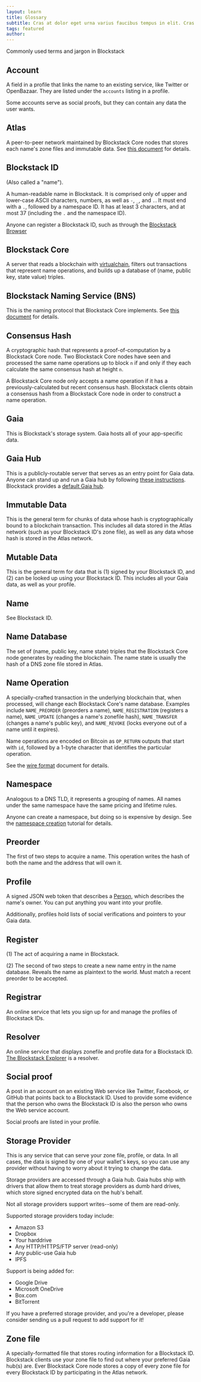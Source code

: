 ```yaml
---
layout: learn
title: Glossary
subtitle: Cras at dolor eget urna varius faucibus tempus in elit. Cras a dui imperdiet, tempus metus quis, pharetra turpis.
tags: featured
author:
---
```


Commonly used terms and jargon in Blockstack

## Account

A field in a profile that links the name to an existing service, like Twitter or OpenBazaar.  They are listed under the `accounts` listing in a profile.

Some accounts serve as social proofs, but they can contain any data the user wants.

## Atlas

A peer-to-peer network maintained by Blockstack Core nodes that stores each
name's zone files and immutable data.  See [this document](atlas_network.md) for
details.

## Blockstack ID

(Also called a "name").

A human-readable name in Blockstack.  It is comprised only of upper and lower-case ASCII characters, numbers, as well as `-`, `_`, and `.`.  It must end with a `.`, followed by a namespace ID.  It has at least 3 characters, and at most 37 (including the `.` and the namespace ID).

Anyone can register a Blockstack ID, such as through the [Blockstack Browser](https://github.com/blockstack/blockstack-browser)

## Blockstack Core

A server that reads a blockchain with [virtualchain](https://github.com/blockstack/blockstack-virtualchain), filters out transactions that represent name operations, and builds up a database of (name, public key, state value) triples.

## Blockstack Naming Service (BNS)

This is the naming protocol that Blockstack Core implements.  See [this
document](blockstack_naming_service.md) for details.

## Consensus Hash

A cryptographic hash that represents a proof-of-computation by a Blockstack Core node.  Two Blockstack Core nodes have seen and processed the same name operations up to block `n` if and only if they each calculate the same consensus hash at height `n`.

A Blockstack Core node only accepts a name operation if it has a previously-calculated but recent consensus hash.  Blockstack clients obtain a consensus hash from a Blockstack Core node in order to construct a name operation.

## Gaia

This is Blockstack's storage system.  Gaia hosts all of your app-specific data.

## Gaia Hub

This is a publicly-routable server that serves as an entry point for Gaia data.
Anyone can stand up and run a Gaia hub by following [these
instructions](https://github.com/blockstack/gaia).
Blockstack provides a [default Gaia hub](https://gaia.blockstack.org).

## Immutable Data

This is the general term for chunks of data whose hash is cryptographically
bound to a blockchain transaction.  This includes all data stored in the Atlas
network (such as your Blockstack ID's zone file),
as well as any data whose hash is stored in the Atlas network.

## Mutable Data

This is the general term for data that is (1) signed by your Blockstack ID, and
(2) can be looked up using your Blockstack ID.  This includes all your Gaia
data, as well as your profile.

## Name

See Blockstack ID.

## Name Database

The set of (name, public key, name state) triples that the Blockstack Core node generates by reading the blockchain.  The name state is usually the hash of a DNS zone file stored in Atlas.

## Name Operation

A specially-crafted transaction in the underlying blockchain that, when processed, will change each Blockstack Core's name database.  Examples include `NAME_PREORDER` (preorders a name), `NAME_REGISTRATION` (registers a name), `NAME_UPDATE` (changes a name's zonefile hash), `NAME_TRANSFER` (changes a name's public key), and `NAME_REVOKE` (locks everyone out of a name until it expires).

Name operations are encoded on Bitcoin as `OP_RETURN` outputs that start with `id`, followed by a 1-byte character that identifies the particular operation.

See the [wire format](wire-format.md) document for details.

## Namespace

Analogous to a DNS TLD, it represents a grouping of names.  All names under the same namespace have the same pricing and lifetime rules.

Anyone can create a namespace, but doing so is expensive by design.  See the
[namespace creation](namespace_creation.md) tutorial for details.

## Preorder

The first of two steps to acquire a name.  This operation writes the hash of both the name and the address that will own it.

## Profile

A signed JSON web token that describes a [Person](https://schema.org/Person), which describes the name's owner.  You can put anything you want into your profile.

Additionally, profiles hold lists of social verifications and pointers to your Gaia data.

## Register

(1) The act of acquiring a name in Blockstack.

(2) The second of two steps to create a new name entry in the name database.  Reveals the name as plaintext to the world.  Must match a recent preorder to be accepted.

## Registrar

An online service that lets you sign up for and manage the profiles of Blockstack IDs.

## Resolver

An online service that displays zonefile and profile data for a Blockstack ID.  [The Blockstack Explorer](https://explorer.blockstack.org) is a resolver.

## Social proof

A post in an account on an existing Web service like Twitter, Facebook, or GitHub that points back to a Blockstack ID.  Used to provide some evidence that the person who owns the Blockstack ID is also the person who owns the Web service account.

Social proofs are listed in your profile.

## Storage Provider

This is any service that can serve your zone file, profile, or data.  In all cases, the data is signed by one of your wallet's keys, so you can use any provider without having to worry about it trying to change the data.

Storage providers are accessed through a Gaia hub.  Gaia hubs ship with drivers
that allow them to treat storage providers as dumb hard drives, which store
signed encrypted data on the hub's behalf.

Not all storage providers support writes--some of them are read-only.

Supported storage providers today include:
* Amazon S3
* Dropbox
* Your harddrive
* Any HTTP/HTTPS/FTP server (read-only)
* Any public-use Gaia hub
* IPFS

Support is being added for:
* Google Drive
* Microsoft OneDrive
* Box.com
* BitTorrent

If you have a preferred storage provider, and you're a developer, please consider sending us a pull request to add support for it!

## Zone file

A specially-formatted file that stores routing information for a Blockstack ID.
Blockstack clients use your zone file to find out where your preferred Gaia
hub(s) are.  Ever Blockstack Core node stores a copy of every zone file for
every Blockstack ID by participating in the Atlas network.
